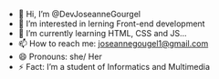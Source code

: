 - 👋 Hi, I’m @DevJoseanneGourgel
- 👀 I’m interested in lerning Front-end development
- 🌱 I’m currently learning  HTML, CSS and JS...
- 📫 How to reach me: joseannegougel1@gmail.com
- 😄 Pronouns: she/ Her
- ⚡ Fact: I’m a student of Informatics and Multimedia


<!---
DevJoseanneGourgel/DevJoseanneGourgel is a ✨ special ✨ repository because its `README.md` (this file) appears on your GitHub profile.
You can click the Preview link to take a look at your changes.
--->
